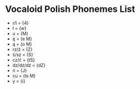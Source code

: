 # Vocaloid Polish Phonemes List

- r/l = {4}
- ł = {w}
- u = {M}
- ę = {e M}
- ą = {o M}
- rz/ż = {Z}
- ś/sz = {S}
- cz/ć = {tS}
- dz/dż/dź = {dZ}
- ń = {J}
- cu = {ts M}
- y = {i} 
